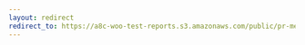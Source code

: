 ```yaml
---
layout: redirect
redirect_to: https://a8c-woo-test-reports.s3.amazonaws.com/public/pr-merge/43547/api/index.html
---
```

